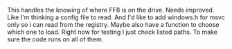 This handles the knowing of where FF8 is on the drive. Needs improved. Like I'm thinking a config file to read. And I'd like to add windows.h for msvc only so i can read from the registry. Maybe also have a function to choose which one to load. Right now for testing I just check listed paths. To make sure the code runs on all of them.